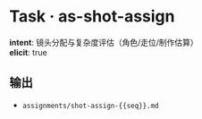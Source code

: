 # Task · as-shot-assign

**intent**: 镜头分配与复杂度评估（角色/走位/制作估算）  
**elicit**: true

## 输出

- `assignments/shot-assign-{{seq}}.md`
